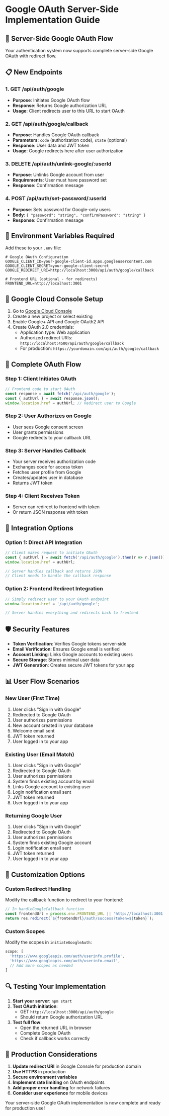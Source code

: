 # Google OAuth Server-Side Implementation Guide

## 🚀 Server-Side Google OAuth Flow

Your authentication system now supports complete server-side Google OAuth with redirect flow.

## 📋 New Endpoints

### 1. **GET /api/auth/google**
- **Purpose**: Initiates Google OAuth flow
- **Response**: Returns Google authorization URL
- **Usage**: Client redirects user to this URL to start OAuth

### 2. **GET /api/auth/google/callback**
- **Purpose**: Handles Google OAuth callback
- **Parameters**: `code` (authorization code), `state` (optional)
- **Response**: User data and JWT token
- **Usage**: Google redirects here after user authorization

### 3. **DELETE /api/auth/unlink-google/:userId**
- **Purpose**: Unlinks Google account from user
- **Requirements**: User must have password set
- **Response**: Confirmation message

### 4. **POST /api/auth/set-password/:userId**
- **Purpose**: Sets password for Google-only users
- **Body**: `{ "password": "string", "confirmPassword": "string" }`
- **Response**: Confirmation message

## 🔧 Environment Variables Required

Add these to your `.env` file:

```env
# Google OAuth Configuration
GOOGLE_CLIENT_ID=your-google-client-id.apps.googleusercontent.com
GOOGLE_CLIENT_SECRET=your-google-client-secret
GOOGLE_REDIRECT_URI=http://localhost:3000/api/auth/google/callback

# Frontend URL (optional - for redirects)
FRONTEND_URL=http://localhost:3001
```

## 🎯 Google Cloud Console Setup

1. Go to [Google Cloud Console](https://console.cloud.google.com/)
2. Create a new project or select existing
3. Enable Google+ API and Google OAuth2 API
4. Create OAuth 2.0 credentials:
   - Application type: Web application
   - Authorized redirect URIs: `http://localhost:4500/api/auth/google/callback`
   - For production: `https://yourdomain.com/api/auth/google/callback`

## 📱 Complete OAuth Flow

### Step 1: Client Initiates OAuth
```javascript
// Frontend code to start OAuth
const response = await fetch('/api/auth/google');
const { authUrl } = await response.json();
window.location.href = authUrl; // Redirect user to Google
```

### Step 2: User Authorizes on Google
- User sees Google consent screen
- User grants permissions
- Google redirects to your callback URL

### Step 3: Server Handles Callback
- Your server receives authorization code
- Exchanges code for access token
- Fetches user profile from Google
- Creates/updates user in database
- Returns JWT token

### Step 4: Client Receives Token
- Server can redirect to frontend with token
- Or return JSON response with token

## 🔄 Integration Options

### Option 1: Direct API Integration
```javascript
// Client makes request to initiate OAuth
const { authUrl } = await fetch('/api/auth/google').then(r => r.json());
window.location.href = authUrl;

// Server handles callback and returns JSON
// Client needs to handle the callback response
```

### Option 2: Frontend Redirect Integration
```javascript
// Simply redirect user to your OAuth endpoint
window.location.href = '/api/auth/google';

// Server handles everything and redirects back to frontend
```

## 🛡️ Security Features

- **Token Verification**: Verifies Google tokens server-side
- **Email Verification**: Ensures Google email is verified
- **Account Linking**: Links Google accounts to existing users
- **Secure Storage**: Stores minimal user data
- **JWT Generation**: Creates secure JWT tokens for your app

## 📊 User Flow Scenarios

### New User (First Time)
1. User clicks "Sign in with Google"
2. Redirected to Google OAuth
3. User authorizes permissions
4. New account created in your database
5. Welcome email sent
6. JWT token returned
7. User logged in to your app

### Existing User (Email Match)
1. User clicks "Sign in with Google"
2. Redirected to Google OAuth
3. User authorizes permissions
4. System finds existing account by email
5. Links Google account to existing user
6. Login notification email sent
7. JWT token returned
8. User logged in to your app

### Returning Google User
1. User clicks "Sign in with Google"
2. Redirected to Google OAuth
3. User authorizes permissions
4. System finds existing Google account
5. Login notification email sent
6. JWT token returned
7. User logged in to your app

## 🎨 Customization Options

### Custom Redirect Handling
Modify the callback function to redirect to your frontend:

```javascript
// In handleGoogleCallback function
const frontendUrl = process.env.FRONTEND_URL || 'http://localhost:3001';
return res.redirect(`${frontendUrl}/auth/success?token=${token}`);
```

### Custom Scopes
Modify the scopes in `initiateGoogleAuth`:

```javascript
scope: [
  'https://www.googleapis.com/auth/userinfo.profile',
  'https://www.googleapis.com/auth/userinfo.email',
  // Add more scopes as needed
]
```

## 🔍 Testing Your Implementation

1. **Start your server**: `npm start`
2. **Test OAuth initiation**: 
   - GET `http://localhost:3000/api/auth/google`
   - Should return Google authorization URL
3. **Test full flow**:
   - Open the returned URL in browser
   - Complete Google OAuth
   - Check if callback works correctly

## 🎯 Production Considerations

1. **Update redirect URI** in Google Console for production domain
2. **Use HTTPS** in production
3. **Secure environment variables**
4. **Implement rate limiting** on OAuth endpoints
5. **Add proper error handling** for network failures
6. **Consider user experience** for mobile devices

Your server-side Google OAuth implementation is now complete and ready for production use!



